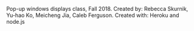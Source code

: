 Pop-up windows displays class, Fall 2018.
Created by: Rebecca Skurnik, Yu-hao Ko, Meicheng Jia, Caleb Ferguson.
Created with: Heroku and node.js
